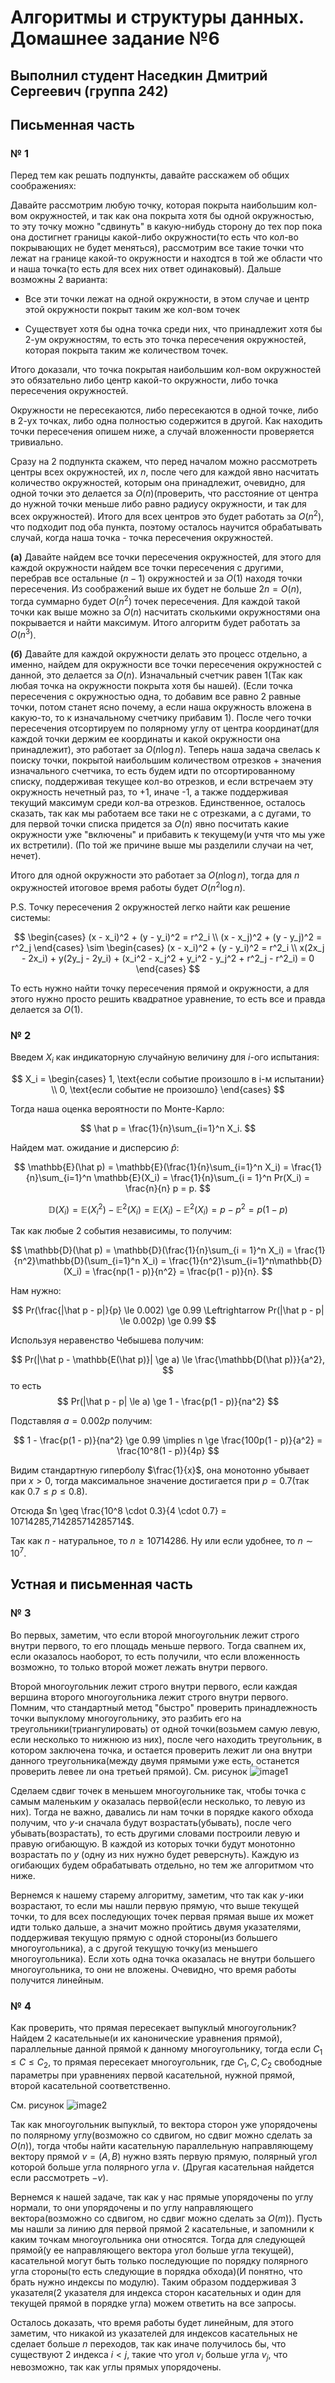 # Алгоритмы и структуры данных. Домашнее задание №6

## Выполнил студент Наседкин Дмитрий Сергеевич (группа 242)

## Письменная часть

### № 1

Перед тем как решать подпункты, давайте расскажем об общих соображениях:

Давайте рассмотрим любую точку, которая покрыта наибольшим кол-вом окружностей, и так как она покрыта хотя бы одной окружностью, то эту точку можно "сдвинуть" в какую-нибудь сторону до тех пор пока она достигнет границы какой-либо окружности(то есть что кол-во покрывающих не будет меняться), рассмотрим все такие точки что лежат на границе какой-то окружности и находтся в той же области что и наша точка(то есть для всех них ответ одинаковый). Дальше возможны 2 варианта:

- Все эти точки лежат на одной окружности, в этом случае и центр этой окружности покрыт таким же кол-вом точек

- Существует хотя бы одна точка среди них, что принадлежит хотя бы 2-ум окружностям, то есть это точка пересечения окружностей, которая покрыта таким же количеством точек.

Итого доказали, что точка покрытая наибольшим кол-вом окружностей это обязательно либо центр какой-то окружности, либо точка пересечения окружностей.

Окружности не пересекаются, либо пересекаются в одной точке, либо в 2-ух точках, либо одна полностью содержится в другой. Как находить точки пересечения опишем ниже, а случай вложенности проверяется тривиально.

Сразу на 2 подпункта скажем, что перед началом можно рассмотреть центры всех окружностей, их $n$, после чего для каждой явно насчитать количество окружностей, которым она принадлежит, очевидно, для одной точки это делается за $O(n)$(проверить, что расстояние от центра до нужной точки меньше либо равно радиусу окружности, и так для всех окружностей). Итого для всех центров это будет работать за $O(n^2)$, что подходит под оба пункта, поэтому осталось научится обрабатывать случай, когда наша точка - точка пересечения окружностей.

**(а)** Давайте найдем все точки пересечения окружностей, для этого для каждой окружности найдем все точки пересечения с другими, перебрав все остальные $(n - 1)$ окружностей и за $O(1)$ находя точки пересечения. Из соображений выше их будет не больше $2n = O(n)$, тогда суммарно будет $O(n^2)$ точек пересечения. Для каждой такой точки как выше можно за $O(n)$ насчитать сколькими окружностями она покрывается и найти максимум. Итого алгоритм будет работать за $O(n^3)$.

**(б)** Давайте для каждой окружности делать это процесс отдельно, а именно, найдем для окружности все точки пересечения окружностей с данной, это делается за $O(n)$. Изначальный счетчик равен 1(Так как любая точка на окружности покрыта хотя бы нашей). (Если точка пересечения с окружностью одна, то добавим все равно 2 равные точки, потом станет ясно почему, а если наша окружность вложена в какую-то, то к изначальному счетчику прибавим 1). После чего точки пересечения отсортируем по полярному углу от центра координат(для каждой точки держим ее координаты и какой окружности она принадлежит), это работает за $O(n \log n)$. Теперь наша задача свелась к поиску точки, покрытой наибольшим количеством отрезков + значения изначального счетчика, то есть будем идти по отсортированному списку, поддерживая текущее кол-во отрезков, и если встречаем эту окружность нечетный раз, то +1, иначе -1, а также поддерживая текущий максимум среди кол-ва отрезков. Единственное, осталось сказать, так как мы работаем все таки не с отрезками, а с дугами, то для первой точки списка придется за $O(n)$ явно посчитать какие окружности уже "включены" и прибавить к текущему(и учтя что мы уже их встретили). (По той же причине выше мы разделили случаи на чет, нечет).

Итого для одной окружности это работает за $O(n \log n)$, тогда для $n$ окружностей итоговое время работы будет $O(n^2 \log n)$.

P.S. Точку пересечения 2 окружностей легко найти как решение системы:

$$
\begin{cases}
    (x - x_i)^2 + (y - y_i)^2 = r^2_i \\
    (x - x_j)^2 + (y - y_j)^2 = r^2_j
\end{cases}
\sim
\begin{cases}
    (x - x_i)^2 + (y - y_i)^2 = r^2_i \\
    x(2x_j - 2x_i) + y(2y_j - 2y_i) + (x_i^2 - x_j^2 + y_i^2 - y_j^2 + r^2_j - r^2_i) = 0
\end{cases}
$$

То есть нужно найти точку пересечения прямой и окружности, а для этого нужно просто решить квадратное уравнение, то есть все и правда делается за $O(1)$.

### № 2

Введем $X_i$ как индикаторную случайную величину для $i$-ого испытания:

$$
X_i =
\begin{cases}
    1, \text{если событие произошло в i-м испытании} \\
    0, \text{если событие не произошло}
\end{cases}
$$

Тогда наша оценка вероятности по Монте-Карло:

$$
\hat p = \frac{1}{n}\sum_{i=1}^n X_i.
$$

Найдем мат. ожидание и дисперсию $\hat{p}$:

$$
\mathbb{E}(\hat p) = \mathbb{E}(\frac{1}{n}\sum_{i=1}^n X_i) = \frac{1}{n}\sum_{i=1}^n \mathbb{E}(X_i) = \frac{1}{n}\sum_{i = 1}^n Pr(X_i) = \frac{n}{n} p = p.
$$

$$
\mathbb{D}(X_i) = \mathbb{E}(X_i^2) - \mathbb{E}^2(X_i) = \mathbb{E}(X_i) - \mathbb{E}^2(X_i) = p - p^2 = p(1 - p)
$$

Так как любые 2 события независимы, то получим:

$$
\mathbb{D}(\hat p) = \mathbb{D}(\frac{1}{n}\sum_{i = 1}^n X_i) = \frac{1}{n^2}\mathbb{D}(\sum_{i=1}^n X_i) = \frac{1}{n^2}\sum_{i=1}^n\mathbb{D}(X_i) = \frac{np(1 - p)}{n^2} = \frac{p(1 - p)}{n}.
$$

Нам нужно:

$$
Pr(\frac{|\hat p - p|}{p} \le 0.002) \ge 0.99 \Leftrightarrow Pr(|\hat p - p| \le 0.002p) \ge 0.99
$$

Используя неравенство Чебышева получим:

$$
Pr(|\hat p - \mathbb{E(\hat p)}| \ge a) \le \frac{\mathbb{D(\hat p)}}{a^2},
$$
то есть
$$
Pr(|\hat p - p| \le a) \ge 1 - \frac{p(1 - p)}{na^2}
$$

Подставляя $a = 0.002p$ получим:

$$
1 - \frac{p(1 - p)}{na^2} \ge 0.99 \implies n \ge \frac{100p(1 - p)}{a^2} = \frac{10^8(1 - p)}{4p}
$$

Видим стандартную гиперболу $\frac{1}{x}$, она монотонно убывает при $x > 0$, тогда максимальное значение достигается при $p = 0.7$(так как $0.7 \le p \le 0.8$).

Отсюда $n \geq \frac{10^8 \cdot 0.3}{4 \cdot 0.7} = 10714285,714285714285714$.

Так как $n$ - натуральное, то $n \ge 10714286$. Ну или если удобнее, то $n \sim 10^7$.

## Устная и письменная часть

### № 3

Во первых, заметим, что если второй многоугольник лежит строго внутри первого, то его площадь меньше первого. Тогда свапнем их, если оказалось наоборот, то есть получили, что если вложенность возможно, то только второй может лежать внутри первого.

Второй многоугольник лежит строго внутри первого, если каждая вершина второго многоугольника лежит строго внутри первого. Помним, что стандартный метод "быстро" проверить принадлежность точки выпуклому многоугольнику, это разбить его на треугольники(триангулировать) от одной точки(возьмем самую левую, если несколько то нижнюю из них), после чего находить треугольник, в котором заключена точка, и остается проверить лежит ли она внутри данного треугольника(между двумя прямыми уже есть, останется проверить левее ли она третьей прямой). См. рисунок
![image1](/teor_algos_hm/src/hm6_img1.png)

Сделаем сдвиг точек в меньшем многоугольнике так, чтобы точка с самым маленьким $y$ оказалась первой(если несколько, то левую из них). Тогда не важно, давались ли нам точки в порядке какого обхода получим, что $y$-и сначала будут возрастать(убывать), после чего убывать(возрастать), то есть другими словами построили левую и правую огибающую. В каждой из которых точки будут монотонно возрастать по $y$ (одну из них нужно будет реверснуть). Каждую из огибающих будем обрабатывать отдельно, но тем же алгоритмом что ниже.

Вернемся к нашему старему алгоритму, заметим, что так как $y$-ики возрастают, то если мы нашли первую прямую, что выше текущей точки, то для всех последующих точек первая прямая выше их может идти только дальше, а значит можно пройтись двумя указателями, поддерживая текущую прямую с одной стороны(из большего многоугольника), а с другой текущую точку(из меньшего многоугольника). Если хоть одна точка оказалась не внутри большего многоугольника, то они не вложены. Очевидно, что время работы получится линейным.

### № 4

Как проверить, что прямая пересекает выпуклый многоугольник? Найдем 2 касательные(и их канонические уравнения прямой), параллельные данной прямой к данному многоугольнику, тогда если $C_1 \leq C \leq C_2$, то прямая пересекает многоугольник, где $C_1, C, C_2$ свободные параметры при уравнениях первой касательной, нужной прямой, второй касательной соответственно.

См. рисунок
![image2](/teor_algos_hm/src/hm6_img2.png)

Так как многоугольник выпуклый, то вектора сторон уже упорядочены по полярному углу(возможно со сдвигом, но сдвиг можно сделать за $O(n)$), тогда чтобы найти касательную параллельную направляющему вектору прямой $v = (A, B)$ нужно взять первую прямую, полярный угол которой больше угла полярного угла $v$. (Другая касательная найдется если рассмотреть $-v$).

Вернемся к нашей задаче, так как у нас прямые упорядочены по углу нормали, то они упорядочены и по углу направляющего вектора(возможно со сдвигом, но сдвиг можно сделать за $O(m)$). Пусть мы нашли за линию для первой прямой 2 касательные, и запомнили к каким точкам многоугольника они относятся. Тогда для следующей прямой(у ее направляющего вектора угол больше угла текущей), касательной могут быть только последующие по порядку полярного угла стороны(то есть следующие в порядка обхода)(И понятно, что брать нужно индексы по модулю). Таким образом поддерживая 3 указателя(2 указателя для индекса сторон касательных и один для текущей прямой в порядке угла) можем ответить на все запросы.

Осталось доказать, что время работы будет линейным, для этого заметим, что никакой из указателей для индексов касательных не сделает больше $n$ переходов, так как иначе получилось бы, что существуют 2 индекса $i < j$, такие что угол $v_i$ больше угла $v_j$, что невозможно, так как углы прямых упорядочены.
